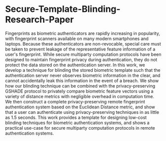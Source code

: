 # Secure-Template-Blinding-Research-Paper
Fingerprints as biometric authenticators are rapidly increasing in popularity, with fingerprint scanners available on many modern smartphones and laptops. Because these authenticators are non-revocable, special care must be taken to prevent leakage of the representative feature information of a user's fingerprint. While secure multiparty computation protocols have been designed to maintain fingerprint privacy during authentication, they do not protect the data stored on the authentication server. In this work, we develop a technique for blinding the stored biometric template such that the authentication server never observes biometric information in the clear, and cannot accidentally leak this information in the event of a breach. We show how our blinding technique can be combined with the privacy-preserving GSHADE protocol to privately compare biometric feature vectors using a variety of distance metrics with negligible overhead in computation time. We then construct a complete privacy-preserving remote fingerprint authentication system based on the Euclidean Distance metric, and show that a user can authenticate using privacy-preserving techniques in as little as 1.5 seconds. This work provides a template for designing low-cost blinding techniques for biometric authentication systems, and shows a practical use-case for secure multiparty computation protocols in remote authentication systems.
